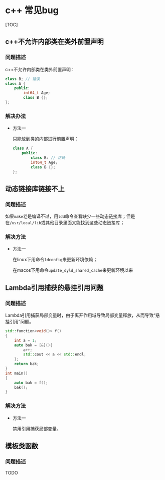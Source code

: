# c++ 常见bug

[TOC]



## c++不允许内部类在类外前置声明

### 问题描述

c++不允许内部类在类外前置声明：

```c++
class B; // 错误
class A {
    public:
        int64_t Age;
        class B {};
};
```

### 解决办法

- 方法一

  只能放到类的内部进行前置声明：

  ```c++
  class A {
      public:
          class B: // 正确
          int64_t Age;
          class B {};
  };
  ```

  

## 动态链接库链接不上

### 问题描述

如果`make`老是编译不过，用`ldd`命令查看缺少一些动态链接库；但是在`/usr/local/lib`或其他目录里面又能找到这些动态链接库；

### 解决方法

- 方法一

  在linux下用命令`ldconfig`来更新环境依赖；
  
  在macos下用命令`update_dyld_shared_cache`来更新环境以来



## Lambda引用捕获的悬挂引用问题

### 问题描述

Lambda引用捕获局部变量时，由于离开作用域导致局部变量释放，从而导致“悬挂引用”问题。

```c++
std::function<void()> f()
{
    int a = 1;
    auto bak = [&](){
        a++;
        std::cout << a << std::endl;
    };
    return bak;
}
int main()
{
    auto bak = f();
    bak();
}
```

### 解决方法

- 方法一

  禁用引用捕获局部变量。

  
  
## 模板类函数

### 问题描述

TODO
